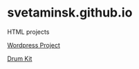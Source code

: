 # svetaminsk.github.io
HTML projects

[Wordpress Project](https://svetaminsk.github.io/WordpressProject/src/index.html)

[Drum Kit](https://svetaminsk.github.io/DrumKit/)
